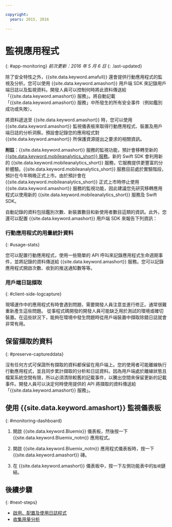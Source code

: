 ```yaml
---

copyright:
  years: 2015, 2016
  
---
```


# 監視應用程式
{: #app-monitoring}
*前次更新：2016 年 5 月 6 日*
{: .last-updated}

除了安全特性之外，{{site.data.keyword.amafull}} 還會提供行動應用程式的監視及分析。您可以使用 {{site.data.keyword.amashort}} 用戶端 SDK 來記錄用戶端日誌以及監視資料。開發人員可以控制何時將此資料傳送給「{{site.data.keyword.amashort}} 服務」。將自動記載「{{site.data.keyword.amashort}} 服務」中所發生的所有安全事件（例如鑑別成功或失敗）。

將資料遞送至 {{site.data.keyword.amashort}} 時，您可以使用 {{site.data.keyword.amashort}} 監視儀表板來取得行動應用程式、裝置及用戶端日誌的分析洞察。預設會記錄您的應用程式對 {{site.data.keyword.amashort}} 所保護資源提出之要求的相關資訊。


**附註**：{{site.data.keyword.amashort}} 服務的監視功能，預計會移轉至新的 [{{site.data.keyword.mobileanalytics_short}} 服務](https://console.ng.bluemix.net/catalog/services/mobile-analytics)。新的 Swift SDK 會利用新的 {{site.data.keyword.mobileanalytics_short}} 服務，它服務提供更豐富的分析體驗。{{site.data.keyword.mobileanalytics_short}} 服務目前處於實驗階段，預計在今年稍晚正式上市。由於預計會在 {{site.data.keyword.mobileanalytics_short}} 正式上市時停止使用 {{site.data.keyword.amashort}} 服務的監視功能，因此建議您先研究移轉應用程式以使用新的 {{site.data.keyword.mobileanalytics_short}} 服務及 Swift SDK。


自動記錄的資料包括鑑別次數、新裝置數目和新使用者數目這類的資訊。此外，您還可以配置 {{site.data.keyword.amashort}} 用戶端 SDK 來報告下列資訊：

### 行動應用程式的用量統計資料
{: #usage-stats}

您可以配置行動應用程式，使用一些簡單的 API 呼叫來記錄應用程式生命週期事件，並將記錄的資料傳送給 {{site.data.keyword.amashort}} 服務。您可以記錄應用程式開啟次數、收到的推送通知數等等。

### 用戶端日誌擷取
{: #client-side-logcapture}

現場運作中的應用程式有時會遇到問題，需要開發人員注意並進行修正。通常很難重新產生這些問題。<!--in R&D.--> 從事程式碼開發的開發人員可能缺乏用於測試的環境或確切裝置。在這些狀況下，能夠在環境中發生問題時從用戶端裝置中擷取除錯日誌就會非常有用。

## 保留擷取的資料
{: #preserve-captureddata}

沒有任何方式可保證所有擷取的資料都保留在用戶端上。您的使用者可能離線執行行動應用程式，並且同步累計擷取的分析和日誌資料。因為用戶端處於離線狀態且檔案系統空間有限，所以必須清除較舊的記載事件，以騰出空間來保留更新的記載事件。開發人員可以決定何時使用提供的 API 將擷取的資料傳送給「{{site.data.keyword.amashort}} 服務」。

## 使用 {{site.data.keyword.amashort}} 監視儀表板
{: #monitoring-dashboard}

1. 開啟 {{site.data.keyword.Bluemix}} 儀表板，然後按一下 {{site.data.keyword.Bluemix_notm}} 應用程式。

2. 開啟 {{site.data.keyword.Bluemix_notm}} 應用程式儀表板時，按一下 {{site.data.keyword.amashort}} 磚。

3. 在 {{site.data.keyword.amashort}} 儀表板中，按一下左側功能表中的`監視`鏈結。

## 後續步驟
{: #next-steps}
* [啟用、配置及使用日誌程式](app-monitoring-logger.html)
* [收集用量分析](app-monitoring-gathering-analytics.html)
